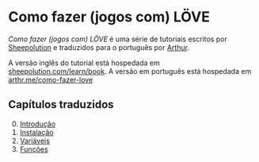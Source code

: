 # Como fazer (jogos com) LÖVE

*Como fazer (jogos com) LÖVE* é uma série de tutoriais escritos por [Sheepolution](https://github.com/sheepolution/how-to-love) e traduzidos para o português por [Arthur](https://github.com/arthrfrts).

A versão inglês do tutorial está hospedada em [sheepolution.com/learn/book](https://www.sheepolution.com/learn/book/contents). A versão em português está hospedada em [arthr.me/como-fazer-love](https://arthr.me/como-fazer-love/)

## Capítulos traduzidos

0. [Introdução](https://arthr.me/como-fazer-love/livro/00-introducao)
1. [Instalação](https://arthr.me/como-fazer-love/livro/01-instalacao)
2. [Variáveis](https://arthr.me/como-fazer-love/livro/02-variaveis)
3. [Funções](https://arthr.me/como-fazer-love/livro/03-funcoes)